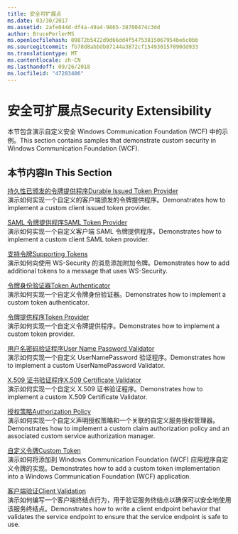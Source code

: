 ```yaml
---
title: 安全可扩展点
ms.date: 03/30/2017
ms.assetid: 2afe044d-df4a-49a4-9865-38700474c3dd
author: BrucePerlerMS
ms.openlocfilehash: 09872b5422d9d66dd4f54753815067954be6c0bb
ms.sourcegitcommit: fb78d8abbdb87144a3872cf154930157090dd933
ms.translationtype: MT
ms.contentlocale: zh-CN
ms.lasthandoff: 09/26/2018
ms.locfileid: "47203406"
---
```

# <a name="security-extensibility"></a><span data-ttu-id="dea5c-102">安全可扩展点</span><span class="sxs-lookup"><span data-stu-id="dea5c-102">Security Extensibility</span></span>
<span data-ttu-id="dea5c-103">本节包含演示自定义安全 Windows Communication Foundation (WCF) 中的示例。</span><span class="sxs-lookup"><span data-stu-id="dea5c-103">This section contains samples that demonstrate custom security in Windows Communication Foundation (WCF).</span></span>  
  
## <a name="in-this-section"></a><span data-ttu-id="dea5c-104">本节内容</span><span class="sxs-lookup"><span data-stu-id="dea5c-104">In This Section</span></span>  
 [<span data-ttu-id="dea5c-105">持久性已颁发的令牌提供程序</span><span class="sxs-lookup"><span data-stu-id="dea5c-105">Durable Issued Token Provider</span></span>](../../../../docs/framework/wcf/samples/durable-issued-token-provider.md)  
 <span data-ttu-id="dea5c-106">演示如何实现一个自定义的客户端颁发的令牌提供程序。</span><span class="sxs-lookup"><span data-stu-id="dea5c-106">Demonstrates how to implement a custom client issued token provider.</span></span>  
  
 [<span data-ttu-id="dea5c-107">SAML 令牌提供程序</span><span class="sxs-lookup"><span data-stu-id="dea5c-107">SAML Token Provider</span></span>](../../../../docs/framework/wcf/samples/saml-token-provider.md)  
 <span data-ttu-id="dea5c-108">演示如何实现一个自定义客户端 SAML 令牌提供程序。</span><span class="sxs-lookup"><span data-stu-id="dea5c-108">Demonstrates how to implement a custom client SAML token provider.</span></span>  
  
 [<span data-ttu-id="dea5c-109">支持令牌</span><span class="sxs-lookup"><span data-stu-id="dea5c-109">Supporting Tokens</span></span>](../../../../docs/framework/wcf/samples/supporting-tokens.md)  
 <span data-ttu-id="dea5c-110">演示如何向使用 WS-Security 的消息添加附加令牌。</span><span class="sxs-lookup"><span data-stu-id="dea5c-110">Demonstrates how to add additional tokens to a message that uses WS-Security.</span></span>  
  
 [<span data-ttu-id="dea5c-111">令牌身份验证器</span><span class="sxs-lookup"><span data-stu-id="dea5c-111">Token Authenticator</span></span>](../../../../docs/framework/wcf/samples/token-authenticator.md)  
 <span data-ttu-id="dea5c-112">演示如何实现一个自定义令牌身份验证器。</span><span class="sxs-lookup"><span data-stu-id="dea5c-112">Demonstrates how to implement a custom token authenticator.</span></span>  
  
 [<span data-ttu-id="dea5c-113">令牌提供程序</span><span class="sxs-lookup"><span data-stu-id="dea5c-113">Token Provider</span></span>](../../../../docs/framework/wcf/samples/token-provider.md)  
 <span data-ttu-id="dea5c-114">演示如何实现一个自定义令牌提供程序。</span><span class="sxs-lookup"><span data-stu-id="dea5c-114">Demonstrates how to implement a custom token provider.</span></span>  
  
 [<span data-ttu-id="dea5c-115">用户名密码验证程序</span><span class="sxs-lookup"><span data-stu-id="dea5c-115">User Name Password Validator</span></span>](../../../../docs/framework/wcf/samples/user-name-password-validator.md)  
 <span data-ttu-id="dea5c-116">演示如何实现一个自定义 UserNamePassword 验证程序。</span><span class="sxs-lookup"><span data-stu-id="dea5c-116">Demonstrates how to implement a custom UserNamePassword Validator.</span></span>  
  
 [<span data-ttu-id="dea5c-117">X.509 证书验证程序</span><span class="sxs-lookup"><span data-stu-id="dea5c-117">X.509 Certificate Validator</span></span>](../../../../docs/framework/wcf/samples/x-509-certificate-validator.md)  
 <span data-ttu-id="dea5c-118">演示如何实现一个自定义 X.509 证书验证程序。</span><span class="sxs-lookup"><span data-stu-id="dea5c-118">Demonstrates how to implement a custom X.509 Certificate Validator.</span></span>  
  
 [<span data-ttu-id="dea5c-119">授权策略</span><span class="sxs-lookup"><span data-stu-id="dea5c-119">Authorization Policy</span></span>](../../../../docs/framework/wcf/samples/authorization-policy.md)  
 <span data-ttu-id="dea5c-120">演示如何实现一个自定义声明授权策略和一个关联的自定义服务授权管理器。</span><span class="sxs-lookup"><span data-stu-id="dea5c-120">Demonstrates how to implement a custom claim authorization policy and an associated custom service authorization manager.</span></span>  
  
 [<span data-ttu-id="dea5c-121">自定义令牌</span><span class="sxs-lookup"><span data-stu-id="dea5c-121">Custom Token</span></span>](../../../../docs/framework/wcf/samples/custom-token.md)  
 <span data-ttu-id="dea5c-122">演示如何将添加到 Windows Communication Foundation (WCF) 应用程序自定义令牌的实现。</span><span class="sxs-lookup"><span data-stu-id="dea5c-122">Demonstrates how to add a custom token implementation into a Windows Communication Foundation (WCF) application.</span></span>  
  
 [<span data-ttu-id="dea5c-123">客户端验证</span><span class="sxs-lookup"><span data-stu-id="dea5c-123">Client Validation</span></span>](../../../../docs/framework/wcf/samples/client-validation.md)  
 <span data-ttu-id="dea5c-124">演示如何编写一个客户端终结点行为，用于验证服务终结点以确保可以安全地使用该服务终结点。</span><span class="sxs-lookup"><span data-stu-id="dea5c-124">Demonstrates how to write a client endpoint behavior that validates the service endpoint to ensure that the service endpoint is safe to use.</span></span>
